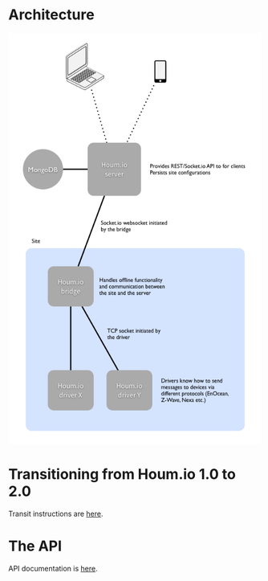 # Architecture

![Arrows and boxes](architecture.png)

# Transitioning from Houm.io 1.0 to 2.0

Transit instructions are [here](transit.md).

# The API

API documentation is [here](apidoc.md).
